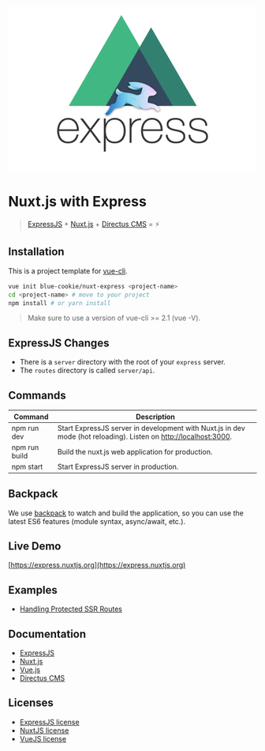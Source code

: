 ![Image](logo.png?raw=true)

# Nuxt.js with Express

> [ExpressJS](http://expressjs.com/) + [Nuxt.js](https://nuxtjs.org) + [Directus CMS](https://getdirectus.com/) = :zap:

## Installation

This is a project template for [vue-cli](https://github.com/vuejs/vue-cli).

```bash
vue init blue-cookie/nuxt-express <project-name>
cd <project-name> # move to your project
npm install # or yarn install
```

> Make sure to use a version of vue-cli >= 2.1 (vue -V).

## ExpressJS Changes

- There is a  `server` directory with the root of your `express` server.
- The `routes` directory is called `server/api`.

## Commands

| Command | Description |
|---------|-------------|
| npm run dev | Start ExpressJS server in development with Nuxt.js in dev mode (hot reloading). Listen on [http://localhost:3000](http://localhost:3000). |
| npm run build | Build the nuxt.js web application for production. |
| npm start | Start ExpressJS server in production. |

## Backpack

We use [backpack](https://github.com/palmerhq/backpack) to watch and build the application, so you can use the latest ES6 features (module syntax, async/await, etc.).

## Live Demo

[https://express.nuxtjs.org](https://express.nuxtjs.org)

## Examples

- [Handling Protected SSR Routes](https://github.com/nuxt/express/blob/master/protected-ssr-api.md)

## Documentation

- [ExpressJS](http://expressjs.com/en/guide/routing.html)
- [Nuxt.js](https://nuxtjs.org/guide/)
- [Vue.js](http://vuejs.org/guide/)
- [Directus CMS](https://docs.getdirectus.com/6.4.0/#What_is_Directus?)

## Licenses

- [ExpressJS license](https://github.com/expressjs/express/blob/master/LICENSE)
- [NuxtJS license](https://github.com/nuxt/nuxt.js/blob/master/LICENSE.md)
- [VueJS license](https://github.com/vuejs/vue/blob/master/LICENSE)

